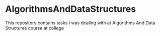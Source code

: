 # AlgorithmsAndDataStructures
This repository contains tasks i was dealing with at Algorithms And Data Structures course at college
